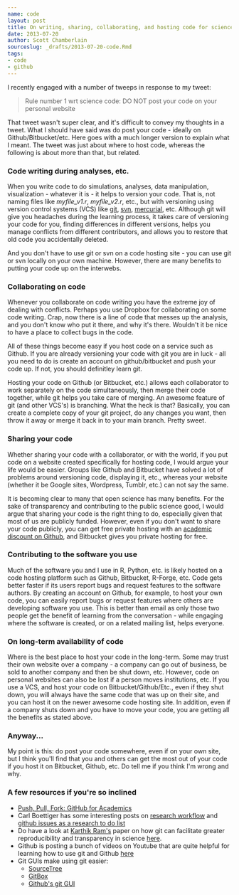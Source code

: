 ```yaml
---
name: code
layout: post
title: On writing, sharing, collaborating, and hosting code for science
date: 2013-07-20
author: Scott Chamberlain
sourceslug: _drafts/2013-07-20-code.Rmd
tags:
- code
- github
---
```


I recently engaged with a number of tweeps in response to my tweet:

> Rule number 1 wrt science code: DO NOT post your code on your personal website

That tweet wasn't super clear, and it's difficult to convey my thoughts in a tweet. What I should have said was do post your code - ideally on Github/Bitbucket/etc. Here goes with a much longer version to explain what I meant. The tweet was just about where to host code, whereas the following is about more than that, but related.

### Code writing during analyses, etc.

When you write code to do simulations, analyses, data manipulation, visualization - whatever it is - it helps to version your code. That is, not naming files like *myfile_v1.r*, *myfile_v2.r*, etc., but with versioning using version control systems (VCS) like [git][git], [svn][svn], [mercurial][mc], etc. Although git will give you headaches during the learning process, it takes care of versioning your code for you, finding differences in different versions, helps you manage conflicts from different contributors, and allows you to restore that old code you accidentally deleted. 

And you don't have to use git or svn on a code hosting site - you can use git or svn locally on your own machine. However, there are many benefits to putting your code up on the interwebs. 

### Collaborating on code

Whenever you collaborate on code writing you have the extreme joy of dealing with conflicts. Perhaps you use Dropbox for collaborating on some code writing. Crap, now there is a line of code that messes up the analysis, and you don't know who put it there, and why it's there. Wouldn't it be nice to have a place to collect bugs in the code. 

All of these things become easy if you host code on a service such as Github. If you are already versioning your code with git you are in luck - all you need to do is create an account on github/bitbucket and push your code up. If not, you should definitley learn git.

Hosting your code on Github (or Bitbucket, etc.) allows each collaborator to work separately on the code simultaneously, then merge their code together, while git helps you take care of merging. An awesome feature of git (and other VCS's) is branching. What the heck is that? Basically, you can create a complete copy of your git project, do any changes you want, then throw it away or merge it back in to your main branch. Pretty sweet. 

### Sharing your code
 
Whether sharing your code with a collaborator, or with the world, if you put code on a website created specifically for hosting code, I would argue your life would be easier. Groups like Github and Bitbucket have solved a lot of problems around versioning code, displaying it, etc., whereas your website (whether it be Google sites, Wordpress, Tumblr, etc.) can not say the same. 

It is becoming clear to many that open science has many benefits. For the sake of transparency and contributing to the public science good, I would argue that sharing your code is the right thing to do, especially given that most of us are publicly funded. However, even if you don't want to share your code publicly, you can get free private hosting with an [academic discount on Github](https://github.com/edu), and Bitbucket gives you private hosting for free.

### Contributing to the software you use

Much of the software you and I use in R, Python, etc. is likely hosted on a code hosting platform such as Github, Bitbucket, R-Forge, etc. Code gets better faster if its users report bugs and request features to the software authors. By creating an account on Github, for example, to host your own code, you can easily report bugs or request features where others are developing software you use. This is better than email as only those two people get the benefit of learning from the conversation - while engaging where the software is created, or on a related mailing list, helps everyone. 

### On long-term availability of code

Where is the best place to host your code in the long-term. Some may trust their own website over a company - a company can go out of business, be sold to another company and then be shut down, etc. However, code on personal websites can also be lost if a person moves institutions, etc. If you use a VCS, and host your code on Bitbucket/Github/Etc., even if they shut down, you will always have the same code that was up on their site, and you can host it on the newer awesome code hosting site. In addition, even if a company shuts down and you have to move your code, you are getting all the benefits as stated above.

### Anyway...

My point is this: do post your code somewhere, even if on your own site, but I think you'll find that you and others can get the most out of your code if you host it on Bitbucket, Github, etc. Do tell me if you think I'm wrong and why.

### A few resources if you're so inclined

+ [Push, Pull, Fork: GitHub for Academics](http://hybridpedagogy.com/Journal/files/GitHub_for_Academics.html)
+ Carl Boettiger has some interesting posts on [research workflow](http://carlboettiger.info/2012/05/06/research-workflow.html) and [github issues as a research to do list](http://carlboettiger.info/2012/12/06/github-issues-tracker:-the-perfect-research-todo-list)
+ Do have a look at [Karthik Ram's][kr] paper on how git can facilitate greater reproducibility and transparency in science [here][karthik].
+ Github is posting a bunch of videos on Youtube that are quite helpful for learning how to use git and Github [here][gityou]
+ Git GUIs make using git easier:
	+ [SourceTree](http://www.sourcetreeapp.com/)
	+ [GitBox](http://gitboxapp.com/)
	+ [Github's git GUI](http://mac.github.com/)

[git]: http://git-scm.com/
[svn]: http://subversion.apache.org/
[karthik]: http://www.scfbm.org/content/8/1/7/abstract
[kr]: http://inundata.org/
[mc]: http://mercurial.selenic.com/wiki/
[gityou]: https://www.youtube.com/channel/UCP7RrmoueENv9TZts3HXXtw
